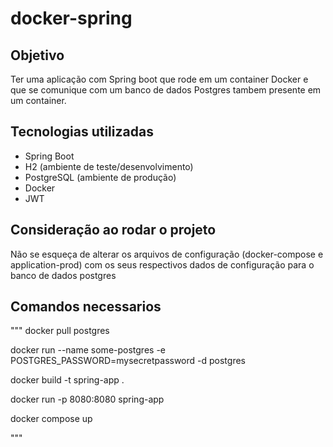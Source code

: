 # docker-spring

## Objetivo
Ter uma aplicação com Spring boot que rode em um container Docker e que se comunique com um banco de dados Postgres tambem presente em um container.


## Tecnologias utilizadas
- Spring Boot 
- H2 (ambiente de teste/desenvolvimento)
- PostgreSQL (ambiente de produção)
- Docker
- JWT 

## Consideração ao rodar o projeto
Não se esqueça de alterar os arquivos de configuração (docker-compose e application-prod) com os seus respectivos dados de configuração para o banco de dados postgres

## Comandos necessarios
"""
docker pull postgres

docker run --name some-postgres -e POSTGRES_PASSWORD=mysecretpassword -d postgres

docker build -t spring-app .

docker run -p 8080:8080 spring-app

docker compose up

"""
